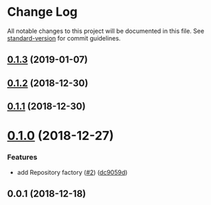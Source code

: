 # Change Log

All notable changes to this project will be documented in this file. See [standard-version](https://github.com/conventional-changelog/standard-version) for commit guidelines.

<a name="0.1.3"></a>
## [0.1.3](https://github.com/gtriggiano/node-es-ddd-components/compare/v0.1.2...v0.1.3) (2019-01-07)



<a name="0.1.2"></a>
## [0.1.2](https://github.com/gtriggiano/node-es-ddd-components/compare/v0.1.1...v0.1.2) (2018-12-30)



<a name="0.1.1"></a>
## [0.1.1](https://github.com/gtriggiano/node-es-ddd-components/compare/v0.1.0...v0.1.1) (2018-12-30)



<a name="0.1.0"></a>
# [0.1.0](https://github.com/gtriggiano/node-es-ddd-components/compare/v0.0.1...v0.1.0) (2018-12-27)


### Features

* add Repository factory ([#2](https://github.com/gtriggiano/node-es-ddd-components/issues/2)) ([dc9059d](https://github.com/gtriggiano/node-es-ddd-components/commit/dc9059d))



<a name="0.0.1"></a>
## 0.0.1 (2018-12-18)
